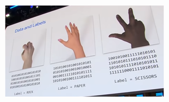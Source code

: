 ![FileModes](slideImages/image7.png)<!-- .element: style="border:0; width:900px; margin-left:50px" -->
